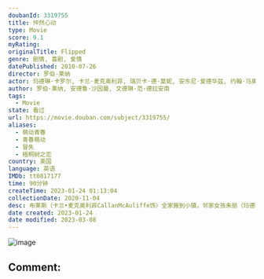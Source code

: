 ```yaml
---
doubanId: 3319755
title: 怦然心动
type: Movie
score: 9.1
myRating: 
originalTitle: Flipped
genre: 剧情, 喜剧, 爱情
datePublished: 2010-07-26
director: 罗伯·莱纳
actor: 玛德琳·卡罗尔, 卡兰·麦克奥利菲, 瑞贝卡·德·莫妮, 安东尼·爱德华兹, 约翰·马奥尼, 佩内洛普·安·米勒, 艾丹·奎因, 凯文·韦斯曼, 摩根·莉莉, 瑞安·克茨纳, 吉莉安·普法夫, 迈克尔·博萨, 博·勒纳, 杰奎琳·埃沃拉, 泰勒·格鲁秀斯, 艾莉·布莱恩特, 阿什莉·泰勒, 伊瑟尔·布罗萨德, 科迪·霍恩, 迈克尔·博尔顿, 肖恩·哈珀, 斯戴芬妮·斯考特, 帕特丽夏·伦茨, 马修·戈尔德, 阿罗拉·凯瑟琳·史密斯, 凯莉·唐纳利, 索菲亚·撒高, 米歇尔·梅斯默, 斯科特·乔尔·吉兹基, 罗德·迈尔斯, undefined, 凯特琳·帕西托
author: 罗伯·莱纳, 安德鲁·沙因曼, 文德琳·范·德拉安南
tags:
  - Movie
state: 看过
url: https://movie.douban.com/subject/3319755/
aliases:
  - 萌动青春
  - 青春萌动
  - 冒失
  - 梧桐树之恋
country: 美国
language: 英语
IMDb: tt0817177
time: 90分钟
createTime: 2023-01-24 01:13:04
collectionDate: 2020-11-04
desc: 布莱斯（卡兰•麦克奥利菲CallanMcAuliffe饰）全家搬到小镇，邻家女孩朱丽（玛德琳•卡罗尔MadelineCarroll饰）前来帮忙。她对他一见钟情，心愿是获得他的吻。两人是同班...
date created: 2023-01-24
date modified: 2023-03-08
---
```


![image](p501177648.jpg)

Comment:
---

